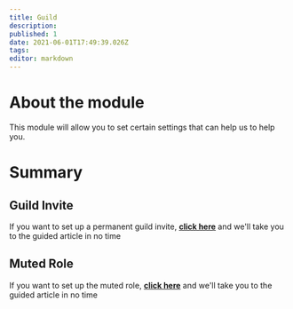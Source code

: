 ```yaml
---
title: Guild
description:
published: 1
date: 2021-06-01T17:49:39.026Z
tags:
editor: markdown
---
```


# About the module

This module will allow you to set certain settings that can help us to help you.

# Summary

## Guild Invite

If you want to set up a permanent guild invite, **[click here](/es/modules/guild/invite)** and we'll take you to the guided article in no time

## Muted Role

If you want to set up the muted role, **[click here](/es/modules/guild/muted)** and we'll take you to the guided article in no time
